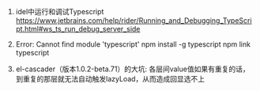 1. idel中运行和调试Typescript
https://www.jetbrains.com/help/rider/Running_and_Debugging_TypeScript.html#ws_ts_run_debug_server_side

2. Error: Cannot find module 'typescript'
   npm install -g typescript
   npm link typescript
   
3. el-cascader（版本1.0.2-beta.71）的大坑: 各层间value值如果有重复的话，到重复的那层就无法自动触发lazyLoad，从而造成回显选不上